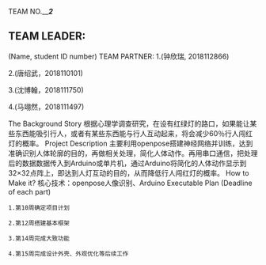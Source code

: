 TEAM NO._______2_____
## TEAM LEADER: 
(Name, student ID number)
TEAM PARTNER:
1.(钟欣瑞, 2018112866)

2.(唐绍武，2018110101)

3.(沈博翰，2018111750)

4.(马翊然，2018111497)

The Background Story
    根据心理学调查研究，在设有红绿灯的路口，如果能让某些东西能吸引行人，或者有某些东西能与行人互动起来，将会减少60％行人闯红灯的概率。
Project Description
    主要利用openpose搭建神经网络并训练，达到准确识别人体轮廓的目的，再做相关处理，简化人体动作。再用串口通信，把处理后的数据数据传入到Arduino或单片机，通过Arduino将简化的人体动作显示到32×32点阵上，即达到人灯互动的目的，从而降低行人闯红灯的概率。
How to Make it?
核心技术：openpose人像识别、Arduino
Executable Plan (Deadline of each part)
	
	1.第10周确定项目计划
	
	2.第12周搭建基本框架
	
	3.第14周完成大致功能
	
	4.第15周完成设计外壳、外观优化等后续工作
